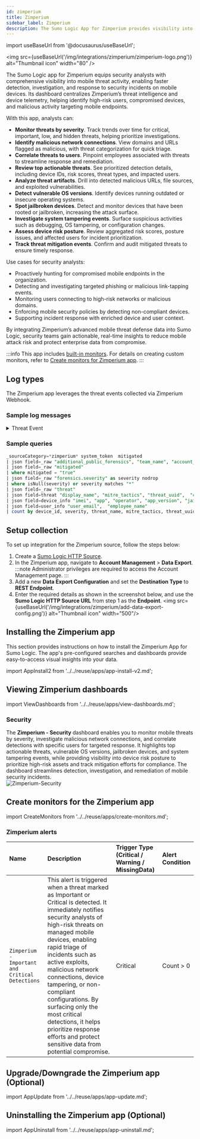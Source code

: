 ```yaml
---
id: zimperium
title: Zimperium
sidebar_label: Zimperium
description: The Sumo Logic App for Zimperium provides visibility into mobile threats through centralized threat intelligence and device telemetry.
---
```


import useBaseUrl from '@docusaurus/useBaseUrl';

<img src={useBaseUrl('/img/integrations/zimperium/zimperium-logo.png')} alt="Thumbnail icon" width="80" />

The Sumo Logic app for Zimperium equips security analysts with comprehensive visibility into mobile threat activity, enabling faster detection, investigation, and response to security incidents on mobile devices. Its dashboard centralizes Zimperium’s threat intelligence and device telemetry, helping identify high-risk users, compromised devices, and malicious activity targeting mobile endpoints.

With this app, analysts can:
- **Monitor threats by severity**. Track trends over time for critical, important, low, and hidden threats, helping prioritize investigations.
- **Identify malicious network connections**. View domains and URLs flagged as malicious, with threat categorization for quick triage.
- **Correlate threats to users**. Pinpoint employees associated with threats to streamline response and remediation.
- **Review top actionable threats**. See prioritized detection details, including device IDs, risk scores, threat types, and impacted users.
- **Analyze threat artifacts**. Drill into detected malicious URLs, file sources, and exploited vulnerabilities.
- **Detect vulnerable OS versions**. Identify devices running outdated or insecure operating systems.
- **Spot jailbroken devices**. Detect and monitor devices that have been rooted or jailbroken, increasing the attack surface.
- **Investigate system tampering events**. Surface suspicious activities such as debugging, OS tampering, or configuration changes.
- **Assess device risk posture**. Review aggregated risk scores, posture issues, and affected users for incident prioritization.
- **Track threat mitigation events**. Confirm and audit mitigated threats to ensure timely response.
 
Use cases for security analysts:
- Proactively hunting for compromised mobile endpoints in the organization.
- Detecting and investigating targeted phishing or malicious link-tapping events.
- Monitoring users connecting to high-risk networks or malicious domains.
- Enforcing mobile security policies by detecting non-compliant devices.
- Supporting incident response with enriched device and user context.


By integrating Zimperium’s advanced mobile threat defense data into Sumo Logic, security teams gain actionable, real-time insights to reduce mobile attack risk and protect enterprise data from compromise.

:::info
This app includes [built-in monitors](#zimperium-alerts). For details on creating custom monitors, refer to [Create monitors for Zimperium app](#create-monitors-for-the-zimperium-app).
:::

## Log types

The Zimperium app leverages the threat events collected via Zimperium Webhook.

### Sample log messages

<details>
<summary>Threat Event</summary>

```json
{
  "system_token": null,
  "severity": 0,
  "risk_posture": 3,
  "event_id": "7bbe0be8-6a83-4bb0-95a9-5b0211f2077b",
  "forensics": {
    "severity": "HIDDEN",
    "process_list": [
      
    ],
    "os": 1,
    "network_threat": {
      "my_ip": "109.248.151.179",
      "arp_tables": {
        "before": {
          
        }
      },
      "net_stat": [
        
      ]
    },
    "threat_uuid": "e6d7b9b7-080c-c267-7598-5f37aa3aa19c",
    "type": 209,
    "time_interval": 0,
    "general": [
      {
        "name": "Device IP",
        "val": "109.248.151.179"
      },
      {
        "name": "Network",
        "val": "SnowCrash"
      },
      {
        "name": "Network BSSID",
        "val": "94:83:c11:18:00:ee"
      },
      {
        "name": "Device Time",
        "val": "06 18 2025 11:18:00 UTC"
      },
      {
        "name": "Action Triggered",
        "val": "Silent Alert"
      },
      {
        "name": "Time Interval",
        "val": 0
      }
    ],
    "event_id": "7bbe0be8-6a83-4bb0-95a9-5b0211f2077b",
    "BSSID": "94:83:c11:18:00:ee",
    "attack_time": {
      "$date": 1755109080729
    },
    "responses": [
      "SILENT_ALERT"
    ],
    "_id": {
      "$oid": "7bbe0be8-6a83-4bb0-95a9-5b0211f2077b"
    },
    "zdid": "b21f3d31-5de6-4269-9788-1a5a35972303",
    "SSID": "Snow Crash"
  },
  "mitigated": false,
  "location": {
    "gps_latitude": null,
    "gps_longitude": null,
    "location_accuracy": null
  },
  "eventtimestamp": "06 18 2025 11:18:00 UTC",
  "user_info": {
    "employee_name": "",
    "user_id": null,
    "user_role": null,
    "user_email": "z.pocjb@qiyrabjnnu.com",
    "first_name": null,
    "middle_name": null,
    "last_name": null
  },
  "device_owner": {
    "id": null,
    "email": "z.pocjb@qiyrabjnnu.com",
    "first_name": null,
    "middle_name": null,
    "last_name": null
  },
  "device_info": {
    "device_time": "06 18 2025 11:18:00 UTC",
    "tag1": null,
    "tag2": null,
    "app": "MTD",
    "operator": null,
    "imei": "1E4002AE-B157-485E-AF01-38CE7E7B904F",
    "zdid": "b21f3d31-5de6-4269-9788-1a5a35972303",
    "app_version": "5.7.51",
    "zapp_instance_id": "53cb7994-c130-5b4c-9f5a-ab30cd393b60",
    "os": "ios",
    "jailbroken": false,
    "os_version": "15.8.3",
    "model": "iPhone8,2",
    "device_id": "1E4002AE-B157-485E-AF01-38CE7E7B904F",
    "type": null,
    "mdm_device_id": null,
    "mdm_alt_ids": null
  },
  "threat": {
    "name": "TESTFLIGHT_INSTALLED",
    "category": "SINGULAR",
    "general": {
      "time_interval": "0",
      "device_time": "06 18 2025 11:18:00 UTC",
      "external_ip": "109.248.151.179",
      "threat_type": "TESTFLIGHT_INSTALLED",
      "device_ip": "109.248.151.179",
      "imei": "1E4002AE-B157-485E-AF01-38CE7E7B904F",
      "network": "SnowCrash",
      "network_bssid": "94:83:c11:18:00:ee",
      "gateway_ip": null,
      "gateway_mac": null,
      "external_network": null,
      "network_interface": null,
      "network_encryption": null,
      "subnet_mask": null,
      "action_triggered": "Silent Alert",
      "device_mac": null,
      "attacker_ip": null,
      "attacker_mac": null,
      "attacker_ssid": null,
      "attacker_bssid": null,
      "base_station": null,
      "certificate": null,
      "stagefright_vulnerability_report": null,
      "jailbreak_reasons": null,
      "process": null,
      "sideloaded_app_package": null,
      "sideloaded_app_name": null,
      "sideloaded_app_developer": null,
      "event": null,
      "file_name": null,
      "file_path": null,
      "file_hash": null,
      "suspected_url": null,
      "module": null,
      "profile_category": null,
      "profile_description": null,
      "profile_identifier": null,
      "profile_name": null,
      "profile_type": null,
      "profile_risk": null,
      "malware_list": null,
      "package_name": null,
      "installer_source": null,
      "malware_family": null,
      "vulnerable_os_version": null,
      "expected_os_version": null,
      "vulnerable_security_patch": null,
      "expected_security_patch": null,
      "device_manufacturer": null,
      "device_model": null,
      "build_information": null,
      "detected_url": "null",
      "ip_of_detected_url": null
    },
    "threat_uuid": "e6d7b9b7-080c-c267-7598-5f37aa3aa19c",
    "display_name": "TestFlight App Installed",
    "mitre_tactics": [
      
    ],
    "child_threat_uuids": [
      
    ],
    "triggered_actions": [
      
    ]
  },
  "account_id": "b085f23c-4143-4751-ab66-cfb50b1257dd",
  "team_id": "acde6199-545b-4243-8634-eea8864bb1a3",
  "team_name": "Default",
  "additional_public_forensics": null
}
```
</details>

### Sample queries

```sql title="Threat Summary"
_sourceCategory=*zimperium* system_token  mitigated
| json field=_raw "additional_public_forensics", "team_name", "account_id", "device_owner", "device_info", "user_info", "eventtimestamp", "location", "mitigated", "forensics", "event_id", "risk_posture", "severity" nodrop 
| json field=_raw "mitigated" 
| where mitigated = "true"
| json field=_raw "forensics.severity" as severity nodrop
| where isNull(severity) or severity matches "*"
| json field=_raw "threat"
| json field=threat "display_name", "mitre_tactics", "threat_uuid",  "category" as threat_name, mitre_tactics, threat_uuid, threat_category
| json field=device_info "imei", "app", "operator", "app_version", "jailbroken", "model", "device_id"
| json field=user_info "user_email",  "employee_name"
| count by device_id, severity, threat_name, mitre_tactics, threat_uuid, threat_category,  user_email,  employee_name, imei, app, operator, app_version, model
```

## Setup collection

To set up integration for the Zimperium source, follow the steps below:

1. Create a [Sumo Logic HTTP Source](/docs/send-data/hosted-collectors/http-source/logs-metrics/). 
2. In the Zimperium app, navigate to **Account Management** > **Data Export**.
:::note
Administrator privileges are required to access the Account Management page.
:::
3. Add a new **Data Export Configuration** and set the **Destination Type** to **REST Endpoint**.
4. Enter the required details as shown in the screenshot below, and use the **Sumo Logic HTTP Source URL** from step 1 as the **Endpoint**.
<img src={useBaseUrl('/img/integrations/zimperium/add-data-export-config.png')} alt="Thumbnail icon" width="500"/>

## Installing the Zimperium app

This section provides instructions on how to install the Zimperium App for Sumo Logic. The app's pre-configured searches and dashboards provide easy-to-access visual insights into your data.

import AppInstall2 from '../../reuse/apps/app-install-v2.md';

<AppInstall2/>

## Viewing Zimperium dashboards

import ViewDashboards from '../../reuse/apps/view-dashboards.md';

<ViewDashboards/>

### Security

The **Zimperium - Security** dashboard enables you to monitor mobile threats by severity, investigate malicious network connections, and correlate detections with specific users for targeted response. It highlights top actionable threats, vulnerable OS versions, jailbroken devices, and system tampering events, while providing visibility into device risk posture to prioritize high-risk assets and track mitigation efforts for compliance. The dashboard streamlines detection, investigation, and remediation of mobile security incidents.<br/><img src='https://sumologic-app-data-v2.s3.us-east-1.amazonaws.com/dashboards/zimperium/Zimperium+-+Security.png' alt="Zimperium-Security" />

## Create monitors for the Zimperium app

import CreateMonitors from '../../reuse/apps/create-monitors.md';

<CreateMonitors/>

### Zimperium alerts

| Name | Description | Trigger Type (Critical / Warning / MissingData) | Alert Condition | 
|:--|:--|:--|:--|
| `Zimperium - Important and Critical Detections` | This alert is triggered when a threat marked as Important or Critical is detected. It immediately notifies security analysts of high-risk threats on managed mobile devices, enabling rapid triage of incidents such as active exploits, malicious network connections, device tampering, or non-compliant configurations. By surfacing only the most critical detections, it helps prioritize response efforts and protect sensitive data from potential compromise. | Critical | Count > 0 |

## Upgrade/Downgrade the Zimperium app (Optional)

import AppUpdate from '../../reuse/apps/app-update.md';

<AppUpdate/>

## Uninstalling the Zimperium app (Optional)

import AppUninstall from '../../reuse/apps/app-uninstall.md';

<AppUninstall/>